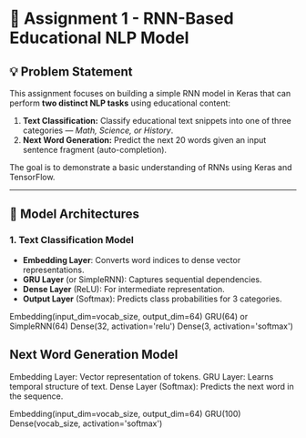 # 🧠 Assignment 1 - RNN-Based Educational NLP Model

## 💡 Problem Statement

This assignment focuses on building a simple RNN model in Keras that can perform **two distinct NLP tasks** using educational content:

1. **Text Classification:** Classify educational text snippets into one of three categories — *Math, Science, or History*.
2. **Next Word Generation:** Predict the next 20 words given an input sentence fragment (auto-completion).

The goal is to demonstrate a basic understanding of RNNs using Keras and TensorFlow.

---

## 🧠 Model Architectures

### 1. **Text Classification Model**
- **Embedding Layer**: Converts word indices to dense vector representations.
- **GRU Layer** (or SimpleRNN): Captures sequential dependencies.
- **Dense Layer** (ReLU): For intermediate representation.
- **Output Layer** (Softmax): Predicts class probabilities for 3 categories.


Embedding(input_dim=vocab_size, output_dim=64)
GRU(64) or SimpleRNN(64)
Dense(32, activation='relu')
Dense(3, activation='softmax')

##  Next Word Generation Model

Embedding Layer: Vector representation of tokens.
GRU Layer: Learns temporal structure of text.
Dense Layer (Softmax): Predicts the next word in the sequence.

Embedding(input_dim=vocab_size, output_dim=64)
GRU(100)
Dense(vocab_size, activation='softmax')
